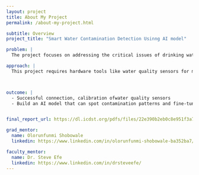 ```yaml
---
layout: project
title: About My Project
permalink: /about-my-project.html

subtitle: Overview
project_title: "Smart Water Contamination Detection Usinng AI model"

problem: |
  The project focuses on addressing the critical issues of drinking water safely by developing an AI-driven system to predict contaminnation risks from lead, heavy metals, and microbial pollutants. The project aims to analyze public health reports for early detection of waterborne diseases. The ultimate goal is to empower water authorities with a proactive tool for mitigating contaminants and ensuring safer water access. Students will gain hands-on experience in AI/ML techniques, Python coding, and data analysis while contributing to a meaningful public health solution.

approach: |
  This project requires hardware tools like water quality sensors for measuring contamination levels and an arduino microcontroller for data collection and transmission. The circuit setup consists of water quality sensors connected to the Arduino cia analog pins, with resistors and capacitors stabilizing signals. A breadboard and jumper wire will facilitate connectios, while a power source (battery) will ensuree stable operation. Sotware tools such as python and Google Colab will support data analysis and AI model training. AI frameworks like TensorFlow and Scikit-learn enable machine learning applications will be used for identifyig contamiation patterns. For data acquisition, Google sheets will facilitate real-time sensor data collection,while AWS cloud provides efficient storage for large datasets. Deployment and visualization tools like AWS Sagemaker will allow web-based AI model interaction.



outcome: |
  - Successful connection, calibration ofwater quality sensors
  - Build an AI model that can spot contamination patterns and fine-tune it for accuracy.


final_report_url: https://dl.icdst.org/pdfs/files/22e390b2eb0c8e951f3a742fda5b2d1d.pdf

grad_mentor:
  name: Olorunfunmi Shobowale
  linkedin: https://www.linkedin.com/in/olorunfunmi-shobowale-ba352ba7/

faculty_mentor:
  name: Dr. Steve Efe
  linkedin: https://www.linkedin.com/in/drsteveefe/
---
```

